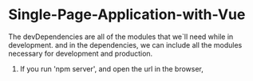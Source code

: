 # Single-Page-Application-with-Vue

The devDependencies are all of the modules that we`ll need while in development. and in the dependencies, we can include all the modules necessary for development and production.

1. If you run 'npm server', and open the url in the browser,
